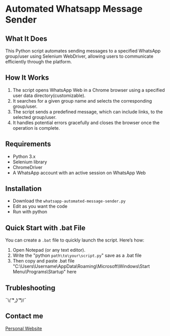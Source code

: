 # Automated Whatsapp Message Sender

## What It Does
This Python script automates sending messages to a specified WhatsApp group/user using Selenium WebDriver, allowing users to communicate efficiently through the platform.

## How It Works
1. The script opens WhatsApp Web in a Chrome browser using a specified user data directory(customizable).
2. It searches for a given group name and selects the corresponding group/user.
3. The script sends a predefined message, which can include links, to the selected group/user.
4. It handles potential errors gracefully and closes the browser once the operation is complete.

## Requirements
- Python 3.x
- Selenium library
- ChromeDriver
- A WhatsApp account with an active session on WhatsApp Web

## Installation
- Download the `whatsapp-automated-message-sender.py`
- Edit as you want the code
- Run with python

## Quick Start with .bat File
You can create a `.bat` file to quickly launch the script. Here’s how:

1. Open Notepad (or any text editor).
2. Write the "python `path\to\your\script.py`" save as a .bat file
3. Then copy and paste .bat file "C:\Users\Username\AppData\Roaming\Microsoft\Windows\Start Menu\Programs\Startup" here

## Trubleshooting
¯\\_( ͡° ͜ʖ ͡°)_/¯

## Contact me
[Personal Website](https://enesehs.github.io)


